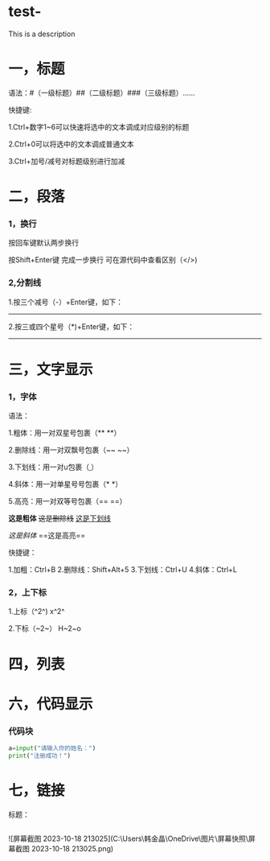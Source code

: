 # test-
This is a description
# 一，标题

语法：#（一级标题）##（二级标题）###（三级标题）……

快捷键:

1.Ctrl+数字1~6可以快速将选中的文本调成对应级别的标题

2.Ctrl+0可以将选中的文本调成普通文本

3.Ctrl+加号/减号对标题级别进行加减

# 二，段落

### 1，换行

按回车键默认两步换行

按Shift+Enter键
完成一步换行
可在源代码中查看区别（</>)

### 2,分割线

1.按三个减号（-）+Enter键，如下：

---

2.按三或四个星号（*)+Enter键，如下：

****

# 三，文字显示

### 1，字体

语法：

1.粗体：用一对双星号包裹（**   **）

2.删除线：用一对双飘号包裹（~~  ~~）

3.下划线：用一对u包裹（<u>    </u>）

4.斜体：用一对单星号号包裹（*    *）

5.高亮：用一对双等号包裹（==  ==）



**这是粗体**
~~这是删除线~~
<u>这是下划线</u>

*这是斜体*
==这是高亮==

快捷键：

1.加粗：Ctrl+B
2.删除线：Shift+Alt+5
3.下划线：Ctrl+U
4.斜体：Ctrl+L

### 2，上下标

1.上标（^2^)
x^2^

2.下标（~2~）
H~2~o

# 四，列表

# 六，代码显示

###  代码块

```python
a=input("请输入你的姓名：")
print("注册成功！")
```



# 七，链接

标题：

```text

```

![屏幕截图 2023-10-18 213025](C:\Users\韩金晶\OneDrive\图片\屏幕快照\屏幕截图 2023-10-18 213025.png)









